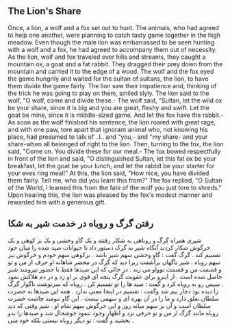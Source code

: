 ## The Lion's Share

Once, a lion, a wolf and a fox set out to   hunt. The animals, who had agreed to help one another, were planning to catch tasty game together in the high meadow. Even though the male lion was embarrassed to be seen hunting with a wolf and a fox, he had agreed to accompany them out of necessity. As the lion, wolf and fox traveled over hills and streams, they caught a mountain ox, a goat and a fat rabbit. They dragged their prey down from the mountain and carried it to the edge of a wood. The wolf and the fox eyed the game hungrily and waited for the sultan of sultans, the lion, to have them divide the game fairly. The lion saw their impatience and, thinking of the trick he was going to play on them, smiled slyly. The lion said to the wolf, "O wolf, come and divide these.- The wolf said, "Sultan, let the wild ox be your share, since it is big and you are great, fleshy and swift. Let the goat be mine, since it is middle-sized game. And let the fox have the rabbit.- As soon as the wolf finished his sentence, the lion roared with great rage, and with one paw, tore apart that ignorant animal who, not knowing his place, had presumed to talk of ..I.. and "you,- and "my share- and your share-when all belonged of right to the lion. Then, turning to the fox, the lion said, "Come on. You divide these for our meal.- The fox bowed respectfully in front of the lion and said, "O distinguished Sultan, let this fat ox be your breakfast, let the goat be your lunch, and let the rabbit be your starter for your eves ring meal!" At this, the lion said, "How nice, you have divided them fairly. Tell me, who did you learn this from?" The fox replied, "O Sultan of the World, I learned this from the fate of the wolf you just tore to shreds." Upon hearing this, the lion was pleased by the fox's modest manner and rewarded him with a generous gift. 


## رفتن گرگ و روباه در خدمت شیر به شکا

شیری همراه گرگ و روباهی به شکار رفتند  و یک گاو وحشی و یک بز کوهی و یک خرگوش شکار کردند آنگاه شیر به گرک دستور داد تا حیوانات صید شده را میان خود تقسیم کند . گرگ گفت : گاو وحشی سهم شیر باشد . بزکوهی سهم خودم و خرگوش نیز سهم روباه . شیر ناگهان برآشفت زیرا دید که گرگ در محضر شاهانه او حرف از من و تو و قسمت من و قسمت توواو می زند . در حالی که این صیدها فقط با حضور نیرومند شیر حاصل شده است . از اینرو برای عقوبت گرگ پنجه ای قوی بر او زد و در دم هلاکش نمود . سپس رو به روباه کرد و گفت : صید ها را تو تقسیم کن . روباه که سرنوشت ناگوار گرگ را دیده بود دچار بیم شد وگفت : تقسیم در اینجا معنی ندارد . همه این صیدها به حضرت سلطان تعلق دارد و ما را در آن بهره ای و سهمی نیست . این گاو تنومند چاشت حضرت سلطان است و آن بز سهم میانه روز و این خرگوش سهم شام او .
شیر وقتی که دید روباه مانند گرگ از من و تو  حرفی نزد و اظهار وجود ننمود خوشحال شد و صیدها را بدو بخشید و گفت : تو دیگر روباه نیستی بلکه خود منی . 
